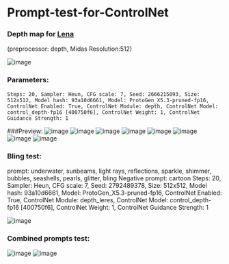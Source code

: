 # Prompt-test-for-ControlNet

### Depth map for [Lena](https://upload.wikimedia.org/wikipedia/en/7/7d/Lenna_%28test_image%29.png) 

(preprocessor: depth, Midas Resolution:512)

![image](img/depth-0000.png)

### Parameters:
    Steps: 20, Sampler: Heun, CFG scale: 7, Seed: 2666215093, Size: 512x512, Model hash: 93a10d6661, Model: ProtoGen_X5.3-pruned-fp16, ControlNet Enabled: True, ControlNet Module: depth, ControlNet Model: control_depth-fp16 [400750f6], ControlNet Weight: 1, ControlNet Guidance Strength: 1

###Preview:
![image](img/preview1.jpg)
![image](img/preview2.jpg)
![image](img/preview3.jpg)
![image](img/preview4.jpg)
![image](img/preview5.jpg)
![image](img/preview6.jpg)
![image](img/preview7.jpg)
![image](img/preview8.jpg)

### Bling test:

prompt: underwater, sunbeams, light rays, reflections, sparkle, shimmer, bubbles, seashells, pearls, glitter, bling
Negative prompt: cartoon
Steps: 20, Sampler: Heun, CFG scale: 7, Seed: 2792489378, Size: 512x512, Model hash: 93a10d6661, Model: ProtoGen_X5.3-pruned-fp16, ControlNet Enabled: True, ControlNet Module: depth_leres, ControlNet Model: control_depth-fp16 [400750f6], ControlNet Weight: 1, ControlNet Guidance Strength: 1

![image](bling.jpg)

### Combined prompts test:

![image](img/combined_preview1.jpg)
![image](img/combined_preview2.jpg)

